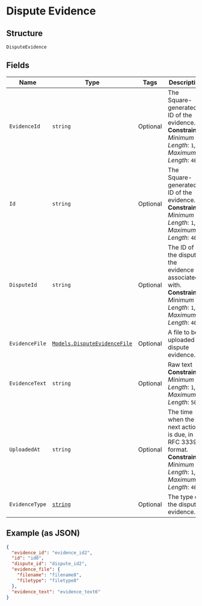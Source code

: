 
# Dispute Evidence

## Structure

`DisputeEvidence`

## Fields

| Name | Type | Tags | Description |
|  --- | --- | --- | --- |
| `EvidenceId` | `string` | Optional | The Square-generated ID of the evidence.<br>**Constraints**: *Minimum Length*: `1`, *Maximum Length*: `40` |
| `Id` | `string` | Optional | The Square-generated ID of the evidence.<br>**Constraints**: *Minimum Length*: `1`, *Maximum Length*: `40` |
| `DisputeId` | `string` | Optional | The ID of the dispute the evidence is associated with.<br>**Constraints**: *Minimum Length*: `1`, *Maximum Length*: `40` |
| `EvidenceFile` | [`Models.DisputeEvidenceFile`](/doc/models/dispute-evidence-file.md) | Optional | A file to be uploaded as dispute evidence. |
| `EvidenceText` | `string` | Optional | Raw text<br>**Constraints**: *Minimum Length*: `1`, *Maximum Length*: `500` |
| `UploadedAt` | `string` | Optional | The time when the next action is due, in RFC 3339 format.<br>**Constraints**: *Minimum Length*: `1`, *Maximum Length*: `40` |
| `EvidenceType` | [`string`](/doc/models/dispute-evidence-type.md) | Optional | The type of the dispute evidence. |

## Example (as JSON)

```json
{
  "evidence_id": "evidence_id2",
  "id": "id0",
  "dispute_id": "dispute_id2",
  "evidence_file": {
    "filename": "filename8",
    "filetype": "filetype8"
  },
  "evidence_text": "evidence_text6"
}
```

